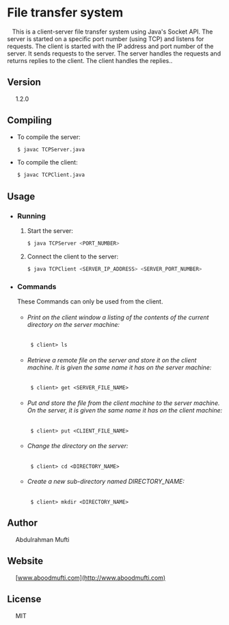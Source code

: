 # File transfer system 
&nbsp;&nbsp;&nbsp;This is a client-server file transfer system using Java's Socket API. The
server is started on a specific port number (using TCP) and
listens for requests. The client is started with the IP address and port number of the server. It sends requests to the server. The server handles the requests and returns replies to the client. The client handles the replies..

## Version
&nbsp;&nbsp;&nbsp;&nbsp; 1.2.0

## Compiling
- To compile the server: 
  ```sh
  $ javac TCPServer.java 
  ```
- To compile the client: 
  ```sh
  $ javac TCPClient.java 
  ```


## Usage
- ### Running
  1. Start the server: 

     ```sh
     $ java TCPServer <PORT_NUMBER> 
     ```
  2. Connect the client to the server:
  
     ```sh
     $ java TCPClient <SERVER_IP_ADDRESS> <SERVER_PORT_NUMBER> 
     ``` 

- ### Commands 
  These Commands can only be used from the client.
  - ###### Print on the client window a listing of the contents of the current directory on the server machine:

    ``` $ client> ls``` 
  - ###### Retrieve a remote file on the server and store it on the client machine. It is given the same name it has on the server machine:

     ``` $ client> get <SERVER_FILE_NAME>``` 
  - ###### Put and store the file from the client machine to the server machine. On the server, it is given the same name it has on the client machine:
 
    ``` $ client> put <CLIENT_FILE_NAME>```   
  - ###### Change the directory on the server:
 
    ``` $ client> cd <DIRECTORY_NAME>```  
  - ###### Create a new sub-directory named DIRECTORY_NAME:
 
    ``` $ client> mkdir <DIRECTORY_NAME>```  


## Author
&nbsp;&nbsp;&nbsp;&nbsp; Abdulrahman Mufti

## Website
&nbsp;&nbsp;&nbsp;&nbsp; [www.aboodmufti.com](http://www.aboodmufti.com)

## License

&nbsp;&nbsp;&nbsp;&nbsp; MIT



